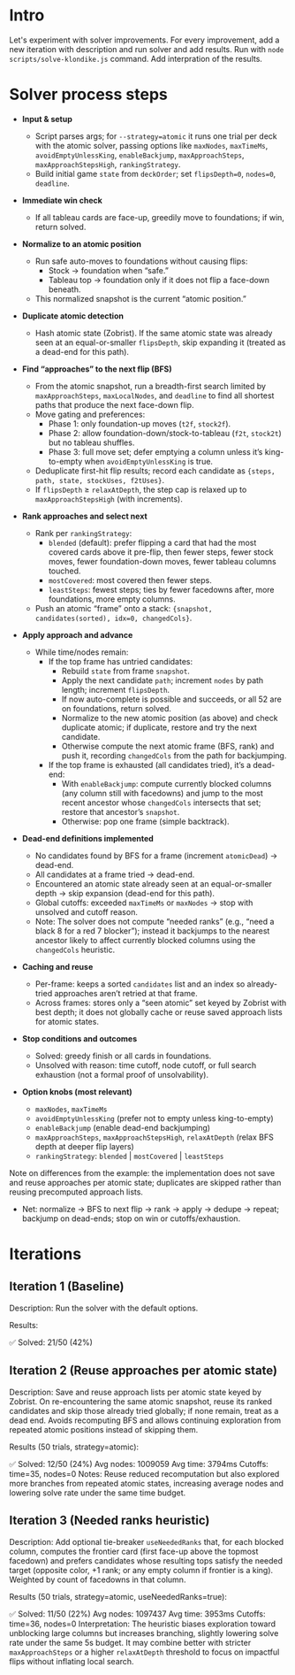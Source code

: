 # Intro

Let's experiment with solver improvements.
For every improvement, add a new iteration with description and run solver and add results.
Run with `node scripts/solve-klondike.js` command.
Add interpration of the results.

# Solver process steps

- **Input & setup**
  - Script parses args; for `--strategy=atomic` it runs one trial per deck with the atomic solver, passing options like `maxNodes`, `maxTimeMs`, `avoidEmptyUnlessKing`, `enableBackjump`, `maxApproachSteps`, `maxApproachStepsHigh`, `rankingStrategy`.
  - Build initial game `state` from `deckOrder`; set `flipsDepth=0`, `nodes=0`, `deadline`.

- **Immediate win check**
  - If all tableau cards are face-up, greedily move to foundations; if win, return solved.

- **Normalize to an atomic position**
  - Run safe auto-moves to foundations without causing flips:
    - Stock → foundation when “safe.”
    - Tableau top → foundation only if it does not flip a face-down beneath.
  - This normalized snapshot is the current “atomic position.”

- **Duplicate atomic detection**
  - Hash atomic state (Zobrist). If the same atomic state was already seen at an equal-or-smaller `flipsDepth`, skip expanding it (treated as a dead-end for this path).

- **Find “approaches” to the next flip (BFS)**
  - From the atomic snapshot, run a breadth-first search limited by `maxApproachSteps`, `maxLocalNodes`, and `deadline` to find all shortest paths that produce the next face-down flip.
  - Move gating and preferences:
    - Phase 1: only foundation-up moves (`t2f`, `stock2f`).
    - Phase 2: allow foundation-down/stock-to-tableau (`f2t`, `stock2t`) but no tableau shuffles.
    - Phase 3: full move set; defer emptying a column unless it’s king-to-empty when `avoidEmptyUnlessKing` is true.
  - Deduplicate first-hit flip results; record each candidate as `{steps, path, state, stockUses, f2tUses}`.
  - If `flipsDepth` ≥ `relaxAtDepth`, the step cap is relaxed up to `maxApproachStepsHigh` (with increments).

- **Rank approaches and select next**
  - Rank per `rankingStrategy`:
    - `blended` (default): prefer flipping a card that had the most covered cards above it pre-flip, then fewer steps, fewer stock moves, fewer foundation-down moves, fewer tableau columns touched.
    - `mostCovered`: most covered then fewer steps.
    - `leastSteps`: fewest steps; ties by fewer facedowns after, more foundations, more empty columns.
  - Push an atomic “frame” onto a stack: `{snapshot, candidates(sorted), idx=0, changedCols}`.

- **Apply approach and advance**
  - While time/nodes remain:
    - If the top frame has untried candidates:
      - Rebuild `state` from frame `snapshot`.
      - Apply the next candidate `path`; increment `nodes` by path length; increment `flipsDepth`.
      - If now auto-complete is possible and succeeds, or all 52 are on foundations, return solved.
      - Normalize to the new atomic position (as above) and check duplicate atomic; if duplicate, restore and try the next candidate.
      - Otherwise compute the next atomic frame (BFS, rank) and push it, recording `changedCols` from the path for backjumping.
    - If the top frame is exhausted (all candidates tried), it’s a dead-end:
      - With `enableBackjump`: compute currently blocked columns (any column still with facedowns) and jump to the most recent ancestor whose `changedCols` intersects that set; restore that ancestor’s `snapshot`.
      - Otherwise: pop one frame (simple backtrack).

- **Dead-end definitions implemented**
  - No candidates found by BFS for a frame (increment `atomicDead`) → dead-end.
  - All candidates at a frame tried → dead-end.
  - Encountered an atomic state already seen at an equal-or-smaller depth → skip expansion (dead-end for this path).
  - Global cutoffs: exceeded `maxTimeMs` or `maxNodes` → stop with unsolved and cutoff reason.
  - Note: The solver does not compute “needed ranks” (e.g., “need a black 8 for a red 7 blocker”); instead it backjumps to the nearest ancestor likely to affect currently blocked columns using the `changedCols` heuristic.

- **Caching and reuse**
  - Per-frame: keeps a sorted `candidates` list and an index so already-tried approaches aren’t retried at that frame.
  - Across frames: stores only a “seen atomic” set keyed by Zobrist with best depth; it does not globally cache or reuse saved approach lists for atomic states.

- **Stop conditions and outcomes**
  - Solved: greedy finish or all cards in foundations.
  - Unsolved with reason: time cutoff, node cutoff, or full search exhaustion (not a formal proof of unsolvability).

- **Option knobs (most relevant)**
  - `maxNodes`, `maxTimeMs`
  - `avoidEmptyUnlessKing` (prefer not to empty unless king-to-empty)
  - `enableBackjump` (enable dead-end backjumping)
  - `maxApproachSteps`, `maxApproachStepsHigh`, `relaxAtDepth` (relax BFS depth at deeper flip layers)
  - `rankingStrategy`: `blended` | `mostCovered` | `leastSteps`

Note on differences from the example: the implementation does not save and reuse approaches per atomic state; duplicates are skipped rather than reusing precomputed approach lists.

- Net: normalize → BFS to next flip → rank → apply → dedupe → repeat; backjump on dead-ends; stop on win or cutoffs/exhaustion.

# Iterations

## Iteration 1 (Baseline)

Description: Run the solver with the default options.

Results:

  ✅ Solved: 21/50 (42%)

## Iteration 2 (Reuse approaches per atomic state)

Description: Save and reuse approach lists per atomic state keyed by Zobrist. On re-encountering the same atomic snapshot, reuse its ranked candidates and skip those already tried globally; if none remain, treat as a dead end. Avoids recomputing BFS and allows continuing exploration from repeated atomic positions instead of skipping them.

Results (50 trials, strategy=atomic):

  ✅ Solved: 12/50 (24%)
  Avg nodes: 1009059
  Avg time: 3794ms
  Cutoffs: time=35, nodes=0
  Notes: Reuse reduced recomputation but also explored more branches from repeated atomic states, increasing average nodes and lowering solve rate under the same time budget.

## Iteration 3 (Needed ranks heuristic)

Description: Add optional tie-breaker `useNeededRanks` that, for each blocked column, computes the frontier card (first face-up above the topmost facedown) and prefers candidates whose resulting tops satisfy the needed target (opposite color, +1 rank; or any empty column if frontier is a king). Weighted by count of facedowns in that column.

Results (50 trials, strategy=atomic, useNeededRanks=true):

  ✅ Solved: 11/50 (22%)
  Avg nodes: 1097437
  Avg time: 3953ms
  Cutoffs: time=36, nodes=0
  Interpretation: The heuristic biases exploration toward unblocking large columns but increases branching, slightly lowering solve rate under the same 5s budget. It may combine better with stricter `maxApproachSteps` or a higher `relaxAtDepth` threshold to focus on impactful flips without inflating local search.